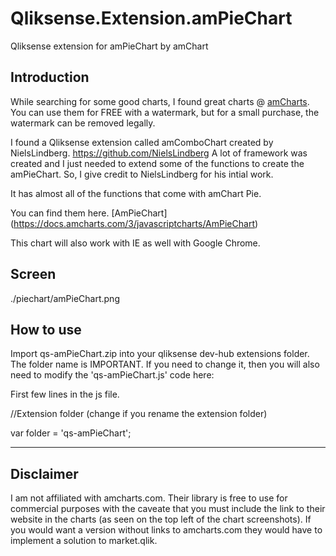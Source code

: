 # Qliksense.Extension.amPieChart
Qliksense extension for amPieChart by amChart

## Introduction
While searching for some good charts, I found great charts @ [amCharts](https://www.amcharts.com/).  You can use them for FREE with a watermark, but for a small purchase, the watermark can be removed legally.  

I found a Qliksense extension called amComboChart created by NielsLindberg.  https://github.com/NielsLindberg  A lot of framework was created and I just needed to extend some of the functions to create the amPieChart. So, I give credit to NielsLindberg for his intial work.

It has almost all of the functions that come with amChart Pie.  

You can find them here.  [AmPieChart] (https://docs.amcharts.com/3/javascriptcharts/AmPieChart)

This chart will also work with IE as well with Google Chrome.

## Screen

./piechart/amPieChart.png

## How to use
Import qs-amPieChart.zip into your qliksense dev-hub extensions folder.  The folder name is IMPORTANT.  If you need to change it, then you will also need to modify the 'qs-amPieChart.js' code here:  

First few lines in the js file.

//Extension folder (change if you rename the extension folder)

var folder = 'qs-amPieChart';

****
 
## Disclaimer
I am not affiliated with amcharts.com. Their library is free to use for commercial purposes with the caveate that you must include the link to their website in the charts (as seen on the top left of the chart screenshots). If you would want a version without links to amcharts.com they would have to implement a solution to market.qlik.
